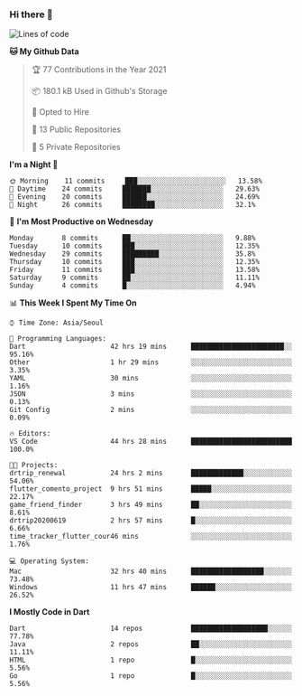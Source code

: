 ### Hi there 👋

<!--
**ska2519/ska2519** is a ✨ _special_ ✨ repository because its `README.md` (this file) appears on your GitHub profile.

Here are some ideas to get you started:

- 🔭 I’m currently working on ...
- 🌱 I’m currently learning ...
- 👯 I’m looking to collaborate on ...
- 🤔 I’m looking for help with ...
- 💬 Ask me about ...
- 📫 How to reach me: ...
- 😄 Pronouns: ...
- ⚡ Fun fact: ...
-->

<!--START_SECTION:waka-->
![Lines of code](https://img.shields.io/badge/From%20Hello%20World%20I%27ve%20Written-422085%20lines%20of%20code-blue)

**🐱 My Github Data** 

> 🏆 77 Contributions in the Year 2021
 > 
> 📦 180.1 kB Used in Github's Storage 
 > 
> 💼 Opted to Hire
 > 
> 📜 13 Public Repositories 
 > 
> 🔑 5 Private Repositories  
 > 
**I'm a Night 🦉** 

```text
🌞 Morning    11 commits     ███░░░░░░░░░░░░░░░░░░░░░░   13.58% 
🌆 Daytime    24 commits     ███████░░░░░░░░░░░░░░░░░░   29.63% 
🌃 Evening    20 commits     ██████░░░░░░░░░░░░░░░░░░░   24.69% 
🌙 Night      26 commits     ████████░░░░░░░░░░░░░░░░░   32.1%

```
📅 **I'm Most Productive on Wednesday** 

```text
Monday       8 commits      ██░░░░░░░░░░░░░░░░░░░░░░░   9.88% 
Tuesday      10 commits     ███░░░░░░░░░░░░░░░░░░░░░░   12.35% 
Wednesday    29 commits     █████████░░░░░░░░░░░░░░░░   35.8% 
Thursday     10 commits     ███░░░░░░░░░░░░░░░░░░░░░░   12.35% 
Friday       11 commits     ███░░░░░░░░░░░░░░░░░░░░░░   13.58% 
Saturday     9 commits      ██░░░░░░░░░░░░░░░░░░░░░░░   11.11% 
Sunday       4 commits      █░░░░░░░░░░░░░░░░░░░░░░░░   4.94%

```


📊 **This Week I Spent My Time On** 

```text
⌚︎ Time Zone: Asia/Seoul

💬 Programming Languages: 
Dart                     42 hrs 19 mins      ███████████████████████░░   95.16% 
Other                    1 hr 29 mins        ░░░░░░░░░░░░░░░░░░░░░░░░░   3.35% 
YAML                     30 mins             ░░░░░░░░░░░░░░░░░░░░░░░░░   1.16% 
JSON                     3 mins              ░░░░░░░░░░░░░░░░░░░░░░░░░   0.13% 
Git Config               2 mins              ░░░░░░░░░░░░░░░░░░░░░░░░░   0.09%

🔥 Editors: 
VS Code                  44 hrs 28 mins      █████████████████████████   100.0%

🐱‍💻 Projects: 
drtrip_renewal           24 hrs 2 mins       █████████████░░░░░░░░░░░░   54.06% 
flutter_comento_project  9 hrs 51 mins       █████░░░░░░░░░░░░░░░░░░░░   22.17% 
game_friend_finder       3 hrs 49 mins       ██░░░░░░░░░░░░░░░░░░░░░░░   8.61% 
drtrip20200619           2 hrs 57 mins       █░░░░░░░░░░░░░░░░░░░░░░░░   6.66% 
time_tracker_flutter_cour46 mins             ░░░░░░░░░░░░░░░░░░░░░░░░░   1.76%

💻 Operating System: 
Mac                      32 hrs 40 mins      ██████████████████░░░░░░░   73.48% 
Windows                  11 hrs 47 mins      ██████░░░░░░░░░░░░░░░░░░░   26.52%

```

**I Mostly Code in Dart** 

```text
Dart                     14 repos            ███████████████████░░░░░░   77.78% 
Java                     2 repos             ██░░░░░░░░░░░░░░░░░░░░░░░   11.11% 
HTML                     1 repo              █░░░░░░░░░░░░░░░░░░░░░░░░   5.56% 
Go                       1 repo              █░░░░░░░░░░░░░░░░░░░░░░░░   5.56%

```



<!--END_SECTION:waka-->


